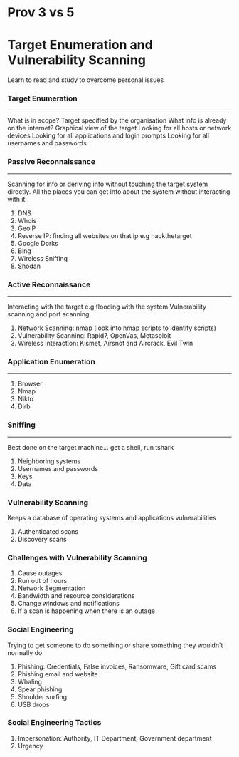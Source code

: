 # Prov 3 vs 5
# Target Enumeration and Vulnerability Scanning

Learn to read and study to overcome personal issues

### Target Enumeration
---
What is in scope?
	Target specified by the organisation
What info is already on the internet?
		Graphical view of the target
Looking for all hosts or network devices
Looking for all applications and login prompts
Looking for all usernames and passwords

### Passive Reconnaissance
---
Scanning for info or deriving info without touching the target system directly.
All the places you can get info about the system without interacting with it:
1. DNS
2. Whois
3. GeoIP
4. Reverse IP: finding all websites on that ip e.g hackthetarget
5. Google Dorks
6. Bing
7. Wireless Sniffing
8. Shodan
### Active Reconnaissance
---
Interacting with the target e.g flooding with the system
Vulnerability scanning and port scanning
1. Network Scanning: nmap (look into nmap scripts to identify scripts)
2. Vulnerability Scanning: Rapid7, OpenVas, Metasploit
3. Wireless Interaction: Kismet, Airsnot and Aircrack, Evil Twin
### Application Enumeration
---
1. Browser
2. Nmap
3. Nikto
4. Dirb
### Sniffing
---
Best done on the target machine... get a shell, run tshark
1. Neighboring systems
2. Usernames and passwords
3. Keys
4. Data
### Vulnerability Scanning
Keeps a database of operating systems and applications vulnerabilities
1. Authenticated scans
2. Discovery scans
### Challenges with Vulnerability Scanning
1. Cause outages
2. Run out of hours
3. Network Segmentation
4. Bandwidth and resource considerations
5. Change windows and notifications
6. If a scan is happening when there is an outage
### Social Engineering
Trying to get someone to do something or share something they wouldn't normally do
1. Phishing: Credentials, False invoices, Ransomware, Gift card scams
2. Phishing email and website
3. Whaling
4. Spear phishing
5. Shoulder surfing
6. USB drops
### Social Engineering Tactics
1. Impersonation: Authority, IT Department, Government department
2. Urgency